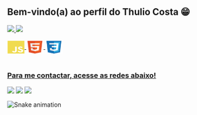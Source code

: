 ## Bem-vindo(a) ao perfil do Thulio Costa 😁

 <div>
   <a href="https://github.com/ThulioC1">
   <img height="180em" src="https://github-readme-stats.vercel.app/api?username=ThulioC1&show_icons=true&theme=tokyonight&include_all_commits=true&count_private=true"/>
   <img height="180em" src="https://github-readme-stats.vercel.app/api/top-langs/?username=ThulioC1&layout=compact&langs_count=6&theme=tokyonight"/>

</div>
<div style="display: inline_block"><br>
  <img align="center" alt="Js" height="30" width="40" src="https://raw.githubusercontent.com/devicons/devicon/master/icons/javascript/javascript-plain.svg">
  <img align="center" alt="HTML" height="30" width="40" src="https://raw.githubusercontent.com/devicons/devicon/master/icons/html5/html5-original.svg">
  <img align="center" alt="CSS" height="30" width="40" src="https://raw.githubusercontent.com/devicons/devicon/master/icons/css3/css3-original.svg">
</div>
 
 <br>
 
  ### Para me contactar, acesse as redes abaixo!
 
<div> 
  <a href="https://instagram.com/thulioc1/" target="_blank"><img src="https://img.shields.io/badge/-Instagram-%23E4405F?style=for-the-badge&logo=instagram&logoColor=white" target="_blank"></a>
  <a href ="[thuliocosta8@gmail.com](https://mail.google.com/mail/u/0/?tab=km#inbox?compose=GTvVlcSDZcqVqKjXDQZbTHrCccGvJBWhHFRBZwrpxKMKFhmxPWhlZjwxCBqWZBHWVPbGKmwwBTDnD)"><img src="https://img.shields.io/badge/-Gmail-%23333?style=for-the-badge&logo=gmail&logoColor=white" target="_blank"></a>
  <a href="https://www.linkedin.com/in/thulio-costa-989b73148/" target="_blank"><img src="https://img.shields.io/badge/-LinkedIn-%230077B5?style=for-the-badge&logo=linkedin&logoColor=white" target="_blank"></a> 
 
  ![Snake animation](https://github.com/ThulioC1/ThulioC1/blob/output/github-contribution-grid-snake.svg)

</div>
